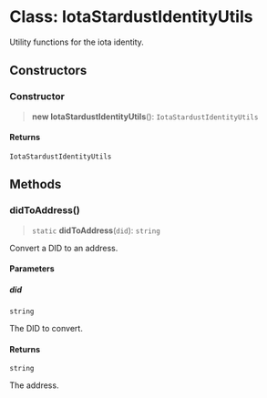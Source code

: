 # Class: IotaStardustIdentityUtils

Utility functions for the iota identity.

## Constructors

### Constructor

> **new IotaStardustIdentityUtils**(): `IotaStardustIdentityUtils`

#### Returns

`IotaStardustIdentityUtils`

## Methods

### didToAddress()

> `static` **didToAddress**(`did`): `string`

Convert a DID to an address.

#### Parameters

##### did

`string`

The DID to convert.

#### Returns

`string`

The address.
